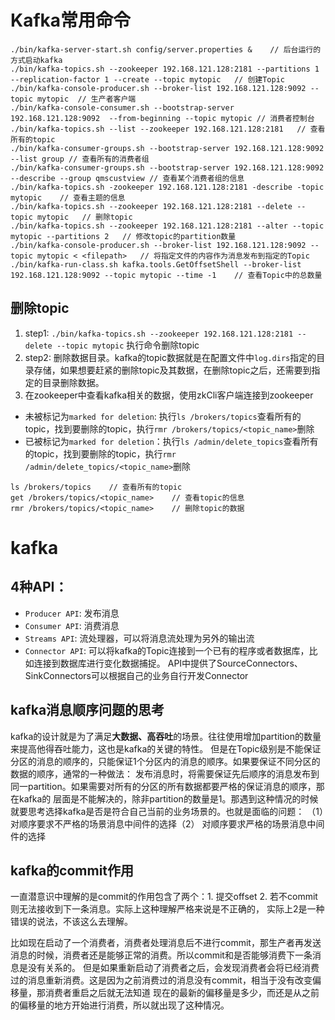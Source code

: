 # Kafka常用命令
```
./bin/kafka-server-start.sh config/server.properties &    // 后台运行的方式启动kafka
./bin/kafka-topics.sh --zookeeper 192.168.121.128:2181 --partitions 1 --replication-factor 1 --create --topic mytopic   // 创建Topic
./bin/kafka-console-producer.sh --broker-list 192.168.121.128:9092 --topic mytopic  // 生产者客户端
./bin/kafka-console-consumer.sh --bootstrap-server 192.168.121.128:9092  --from-beginning --topic mytopic // 消费者控制台
./bin/kafka-topics.sh --list --zookeeper 192.168.121.128:2181   // 查看所有的topic
./bin/kafka-consumer-groups.sh --bootstrap-server 192.168.121.128:9092 --list group // 查看所有的消费者组
./bin/kafka-consumer-groups.sh --bootstrap-server 192.168.121.128:9092 --describe --group qmscustview // 查看某个消费者组的信息
./bin/kafka-topics.sh -zookeeper 192.168.121.128:2181 -describe -topic mytopic    // 查看主题的信息
./bin/kafka-topics.sh --zookeeper 192.168.121.128:2181 --delete --topic mytopic   // 删除topic
./bin/kafka-topics.sh --zookeeper 192.168.121.128:2181 --alter --topic mytopic --partitions 2   // 修改topic的partition数量
./bin/kafka-console-producer.sh --broker-list 192.168.121.128:9092 --topic mytopic < <filepath>   // 将指定文件的内容作为消息发布到指定的Topic
./bin/kafka-run-class.sh kafka.tools.GetOffsetShell --broker-list 192.168.121.128:9092 --topic mytopic --time -1    // 查看Topic中的总数量
```

## 删除topic

1. step1:  `./bin/kafka-topics.sh --zookeeper 192.168.121.128:2181 --delete --topic mytopic` 执行命令删除topic  
2. step2: 删除数据目录。kafka的topic数据就是在配置文件中`log.dirs`指定的目录存储，如果想要赶紧的删除topic及其数据，在删除topic之后，还需要到指定的目录删除数据。  
3. 在zookeeper中查看kafka相关的数据，使用zkCli客户端连接到zookeeper  
- 未被标记为`marked for deletion`: 执行`ls /brokers/topics`查看所有的topic，找到要删除的topic，执行`rmr /brokers/topics/<topic_name>`删除  
- 已被标记为`marked for deletion`：执行`ls /admin/delete_topics`查看所有的topic，找到要删除的topic，执行`rmr /admin/delete_topics/<topic_name>`删除
```
ls /brokers/topics    // 查看所有的topic
get /brokers/topics/<topic_name>    // 查看topic的信息
rmr /brokers/topics/<topic_name>    // 删除topic的数据
```

# kafka

## 4种API：  
- `Producer API`: 发布消息  
- `Consumer API`: 消费消息  
- `Streams API`: 流处理器，可以将消息流处理为另外的输出流  
- `Connector API`: 可以将kafka的Topic连接到一个已有的程序或者数据库，比如连接到数据库进行变化数据捕捉。
API中提供了SourceConnectors、SinkConnectors可以根据自己的业务自行开发Connector

## kafka消息顺序问题的思考  

kafka的设计就是为了满足**大数据、高吞吐**的场景。往往使用增加partition的数量来提高他得吞吐能力，这也是kafka的关键的特性。
但是在Topic级别是不能保证分区的消息的顺序的，只能保证1个分区内的消息的顺序。如果要保证不同分区的数据的顺序，通常的一种做法：
发布消息时，将需要保证先后顺序的消息发布到同一partition。如果需要对所有的分区的所有数据都要严格的保证消息的顺序，那在kafka的
层面是不能解决的，除非partition的数量是1。那遇到这种情况的时候就要思考选择kafka是否是符合自己当前的业务场景的。也就是面临的问题：
（1）对顺序要求不严格的场景消息中间件的选择（2） 对顺序要求严格的场景消息中间件的选择

## kafka的commit作用
一直潜意识中理解的是commit的作用包含了两个：1. 提交offset 2. 若不commit则无法接收到下一条消息。实际上这种理解严格来说是不正确的，
实际上2是一种错误的说法，不该这么去理解。

比如现在启动了一个消费者，消费者处理消息后不进行commit，那生产者再发送消息的时候，消费者还是能够正常的消费。所以commit和是否能够消费下一条消息是没有关系的。
但是如果重新启动了消费者之后，会发现消费者会将已经消费过的消息重新消费。这是因为之前消费过的消息没有commit，相当于没有改变偏移量，那消费者重启之后就无法知道
现在的最新的偏移量是多少，而还是从之前的偏移量的地方开始进行消费，所以就出现了这种情况。